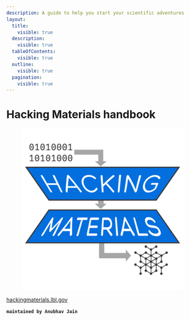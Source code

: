 ```yaml
---
description: A guide to help you start your scientific adventures
layout:
  title:
    visible: true
  description:
    visible: true
  tableOfContents:
    visible: true
  outline:
    visible: true
  pagination:
    visible: true
---
```


# Hacking Materials handbook

<figure><img src=".gitbook/assets/new_logo_LB_AJ (1).png" alt=""><figcaption></figcaption></figure>

[hackingmaterials.lbl.gov](./#\_toc\_250023-1)

<pre><code><strong>maintained by Anubhav Jain
</strong></code></pre>
